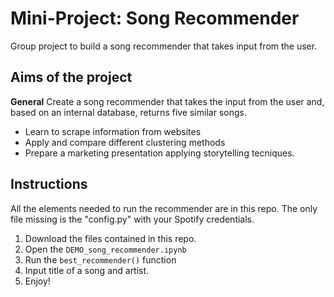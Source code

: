 # Mini-Project: Song Recommender
Group project to build a song recommender that takes input from the user.

## Aims of the project

**General** Create a song recommender that takes the input from the user and, based on an internal database, returns five similar songs.

- Learn to scrape information from websites
- Apply and compare different clustering methods
- Prepare a marketing presentation applying storytelling tecniques.

## Instructions
All the elements needed to run the recommender are in this repo. The only file missing is the "config.py" with your Spotify credentials.

1. Download the files contained in this repo.
2. Open the `DEMO_song_recommender.ipynb`
3. Run the `best_recommender()` function
4. Input title of a song and artist.
5. Enjoy!


